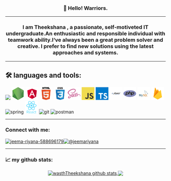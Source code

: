 <h3 align="center">👋 Hello! Warriors.</h3>
<hr>
<h3 align="center">I am Theekshana , a passionate, self-motiveted IT undergraduate.An enthusiastic and responsible individual with teamwork ability.I‘ve always been a great problem solver and creative. I prefer to find new solutions using the latest approaches and systems.</h3>
<hr> 

## 🛠️ languages and tools:

<p>
<img src="https://img.icons8.com/color/48/000000/java-coffee-cup-logo--v1.png"/>
<img height="40" src="https://raw.githubusercontent.com/github/explore/80688e429a7d4ef2fca1e82350fe8e3517d3494d/topics/nodejs/nodejs.png">
<img height="40" src="https://raw.githubusercontent.com/github/explore/80688e429a7d4ef2fca1e82350fe8e3517d3494d/topics/angular/angular.png">
<img height="40" src="https://raw.githubusercontent.com/github/explore/80688e429a7d4ef2fca1e82350fe8e3517d3494d/topics/html/html.png">
<img height="40" src="https://raw.githubusercontent.com/github/explore/80688e429a7d4ef2fca1e82350fe8e3517d3494d/topics/css/css.png">
<img height="40" src="https://raw.githubusercontent.com/github/explore/80688e429a7d4ef2fca1e82350fe8e3517d3494d/topics/sass/sass.png">
<img height="40" src="https://raw.githubusercontent.com/github/explore/80688e429a7d4ef2fca1e82350fe8e3517d3494d/topics/javascript/javascript.png">
<img height="40" src="https://raw.githubusercontent.com/github/explore/80688e429a7d4ef2fca1e82350fe8e3517d3494d/topics/typescript/typescript.png">
<img height="40" src="https://raw.githubusercontent.com/github/explore/80688e429a7d4ef2fca1e82350fe8e3517d3494d/topics/jquery/jquery.png">
<img height="40" src="https://raw.githubusercontent.com/github/explore/80688e429a7d4ef2fca1e82350fe8e3517d3494d/topics/php/php.png">
<img height="40" src="https://raw.githubusercontent.com/github/explore/80688e429a7d4ef2fca1e82350fe8e3517d3494d/topics/mysql/mysql.png">
<img height="40" src="https://raw.githubusercontent.com/github/explore/80688e429a7d4ef2fca1e82350fe8e3517d3494d/topics/firebase/firebase.png">
<img src="https://www.vectorlogo.zone/logos/springio/springio-icon.svg" alt="spring" width="40" height="40"/>
<img src="https://raw.githubusercontent.com/devicons/devicon/master/icons/react/react-original-wordmark.svg" alt="react" width="40" height="40"/>
<img src="https://www.vectorlogo.zone/logos/git-scm/git-scm-icon.svg" alt="git" width="40" height="40"/>
<img src="https://www.vectorlogo.zone/logos/getpostman/getpostman-icon.svg" alt="postman" width="40" height="40"/>
</p>
<hr>

<h3 align="left">Connect with me:</h3>
<p align="left">
<a href="www.linkedin.com/in/theekshana-harischandra-572ab520a" target="blank"><img align="center" src="https://cdn.jsdelivr.net/npm/simple-icons@3.0.1/icons/linkedin.svg" alt="jeema-riyana-588696179" height="30" width="40" /></a><a href="wasathkaltheekshana@gmail.com" target="blank"><img align="center" src="https://cdn.jsdelivr.net/npm/simple-icons@3.0.1/icons/gmail.svg" alt="@jeemariyana" height="30" width="40" /></a>
</p>
<hr>

### 📈 my github stats:
<p align="center">
<a href="https://github.com/wasthTheekshana/github-readme-stats">
  <img align="center" src="https://github-readme-stats.vercel.app/api?username=wasthTheekshana&show_icons=true&include_all_commits=true&theme=material-palenight" alt="wasthTheekshana github stats" />
</a><a href="https://github.com/wasthTheekshana/github-readme-stats">
  <img align="center" src="https://github-readme-stats.vercel.app/api/top-langs/?username=anuraghazra&layout=compact&theme=material-palenight" />
</a>
</p>
